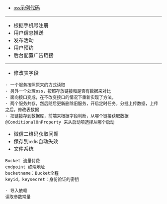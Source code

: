 <font face="Simsun" size=3>

- [oss示例代码](https://blog.csdn.net/atfwus/article/details/107745509)

---

- 根据手机号注册
- 用户信息推送
- 发布活动
- 用户预约
- 后台配置广告链接

---

- 修改表字段
~~~
- 一个服务按照原来的方式读取
- 另外一个处理oss，按照存放链接和是否有数据来对比
- 面向接口变成，在不改变接口的情况下重新实现了方法,
- 两个服务共存，然后随后更新删除旧服务，开启定时任务，分批上传数据，上传之后，修改表数据
- 把链接存到数据库，前端来根据字段判断，从哪个链接获取数据
@ConditionalOnProperty 来从启动项选择从哪个启动
~~~
- 微信二维码获取问题
- 保存到redis自动失效
- 文件系统
~~~
Bucket 流量付费
endpoint 终端地址
bucketname：Bucket全程
keyid，keysecret：身份验证的密钥

- 导入依赖
读取参数常量
~~~

</font>
